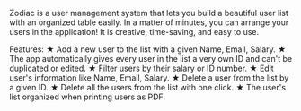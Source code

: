   Zodiac is a user management system that lets you build a beautiful user list with an organized table easily. In a matter of minutes, you can arrange your users in the application! It is creative, time-saving, and easy to use.
 
 Features: 
★ Add a new user to the list with a given Name, Email, Salary.
★ The app automatically gives every user in the list a very own ID and can't be duplicated or edited.
★ Filter users by their salary or ID number.
★ Edit user's information like Name, Email, Salary.
★ Delete a user from the list by a given ID.
★ Delete all the users from the list with one click.
★ The user's list organized when printing users as PDF.